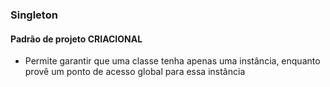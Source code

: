 ﻿### Singleton
#### Padrão de projeto CRIACIONAL

* Permite garantir que uma classe tenha apenas uma instância, enquanto provê um ponto de acesso global para essa instância